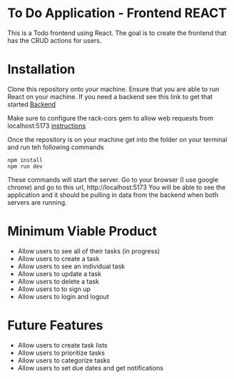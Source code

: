 # To Do Application - Frontend REACT

This is a Todo frontend using React. The goal is to create the frontend that has the CRUD actions for users.

# Installation

Clone this repository onto your machine. Ensure that you are able to run React on your machine. If you need a backend see this link to get that started [Backend](https://github.com/edwardminaya/todo-api)

Make sure to configure the rack-cors gem to allow web requests from localhost:5173 [instructions](https://gist.github.com/peterxjang/77d6243cf85103b027a56b401b62b289)

Once the repository is on your machine get into the folder on your terminal and run teh following commands

```
npm install
npm run dev
```

These commands will start the server. Go to your browser (I use google chrome) and go to this url, http://localhost:5173
You will be able to see the application and it should be pulling in data from the backend when both servers are running.

# Minimum Viable Product

- Allow users to see all of their tasks (in progress)
- Allow users to create a task
- Allow users to see an individual task
- Allow users to update a task
- Allow users to delete a task
- Allow users to to sign up
- Allow users to login and logout

# Future Features

- Allow users to create task lists
- Allow users to prioritize tasks
- Allow users to categorize tasks
- Allow users to set due dates and get notifications
